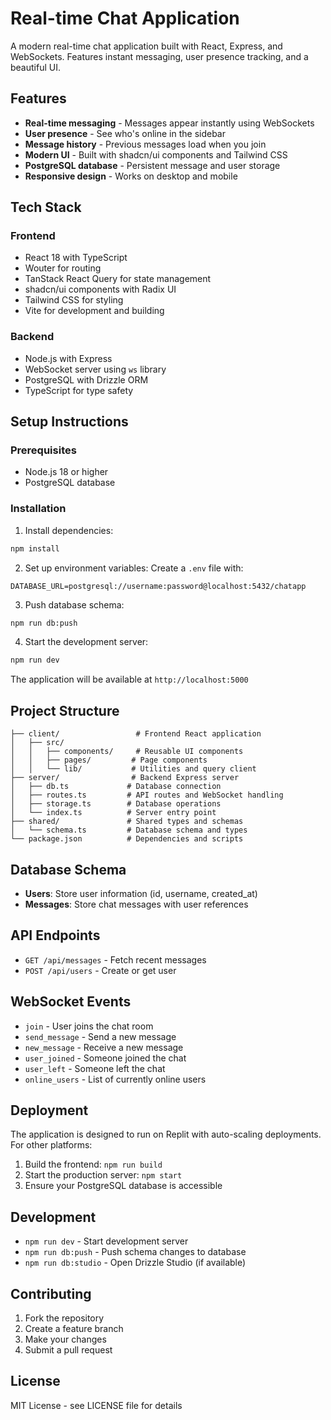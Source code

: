 # Real-time Chat Application

A modern real-time chat application built with React, Express, and WebSockets. Features instant messaging, user presence tracking, and a beautiful UI.

## Features

- **Real-time messaging** - Messages appear instantly using WebSockets
- **User presence** - See who's online in the sidebar
- **Message history** - Previous messages load when you join
- **Modern UI** - Built with shadcn/ui components and Tailwind CSS
- **PostgreSQL database** - Persistent message and user storage
- **Responsive design** - Works on desktop and mobile

## Tech Stack

### Frontend
- React 18 with TypeScript
- Wouter for routing
- TanStack React Query for state management
- shadcn/ui components with Radix UI
- Tailwind CSS for styling
- Vite for development and building

### Backend
- Node.js with Express
- WebSocket server using `ws` library
- PostgreSQL with Drizzle ORM
- TypeScript for type safety

## Setup Instructions

### Prerequisites
- Node.js 18 or higher
- PostgreSQL database

### Installation

1. Install dependencies:
```bash
npm install
```

2. Set up environment variables:
Create a `.env` file with:
```env
DATABASE_URL=postgresql://username:password@localhost:5432/chatapp
```

3. Push database schema:
```bash
npm run db:push
```

4. Start the development server:
```bash
npm run dev
```

The application will be available at `http://localhost:5000`

## Project Structure

```
├── client/                 # Frontend React application
│   ├── src/
│   │   ├── components/     # Reusable UI components
│   │   ├── pages/         # Page components
│   │   └── lib/           # Utilities and query client
├── server/                # Backend Express server
│   ├── db.ts             # Database connection
│   ├── routes.ts         # API routes and WebSocket handling
│   ├── storage.ts        # Database operations
│   └── index.ts          # Server entry point
├── shared/               # Shared types and schemas
│   └── schema.ts         # Database schema and types
└── package.json          # Dependencies and scripts
```

## Database Schema

- **Users**: Store user information (id, username, created_at)
- **Messages**: Store chat messages with user references

## API Endpoints

- `GET /api/messages` - Fetch recent messages
- `POST /api/users` - Create or get user

## WebSocket Events

- `join` - User joins the chat room
- `send_message` - Send a new message
- `new_message` - Receive a new message
- `user_joined` - Someone joined the chat
- `user_left` - Someone left the chat
- `online_users` - List of currently online users

## Deployment

The application is designed to run on Replit with auto-scaling deployments. For other platforms:

1. Build the frontend: `npm run build`
2. Start the production server: `npm start`
3. Ensure your PostgreSQL database is accessible

## Development

- `npm run dev` - Start development server
- `npm run db:push` - Push schema changes to database
- `npm run db:studio` - Open Drizzle Studio (if available)

## Contributing

1. Fork the repository
2. Create a feature branch
3. Make your changes
4. Submit a pull request

## License

MIT License - see LICENSE file for details